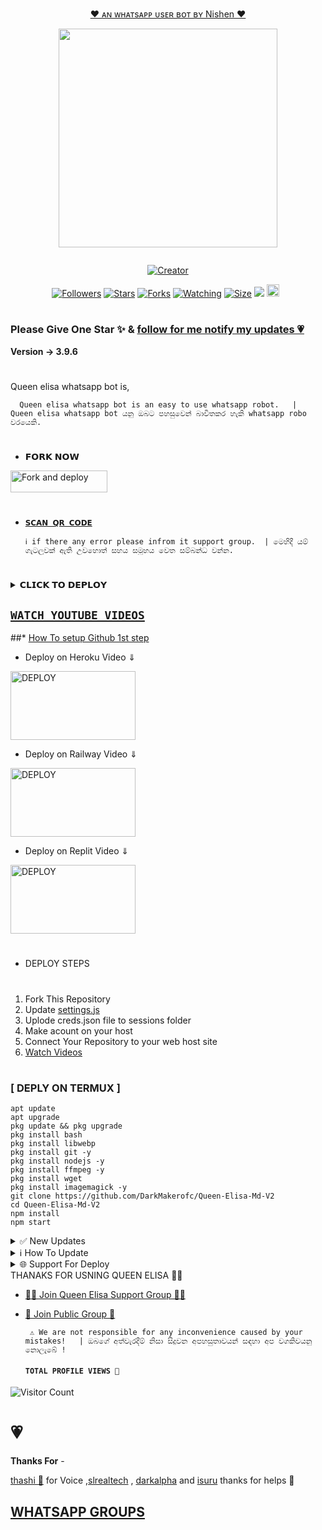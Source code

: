 
<p align="center"> 
<u>♥️ ᴀɴ ᴡʜᴀᴛsᴀᴘᴘ ᴜsᴇʀ ʙᴏᴛ ʙʏ Nishen ♥️</u>
</p>
<p align="center">
<img src="https://i.ibb.co/PDngg0P/E29gc784.png" width="350" height="350"/>
  
<p align="center">
  <a href="#"><img src="http://readme-typing-svg.herokuapp.com?color=d1fa02&center=true&vCenter=true&multiline=false&lines=QUEEN+ELISA+WHATSAPP+BOT" alt="">
</p>
<p align="center">
<a href="#"><img title="Creator" src="https://img.shields.io/badge/Creator-Mrnima-red.svg?style=for-the-badge&logo=github"></a>
</p>
<p align="center">
<a href="https://github.com/darkmakerofc?tab=followers"><img title="Followers" src="https://img.shields.io/github/followers/AlipBot?color=green&style=flat-square"></a>
<a href="https://github.com/DarkMakerofc/Queen-Elisa-Md-V2/stargazers/"><img title="Stars" src="https://img.shields.io/github/stars/darkmakerofc/Queen-Elisa-MD-V2?color=white&style=flat-square"></a>
<a href="https://github.com/DarkMakerofc/Queen-Elisa-Md-V2/network/members"><img title="Forks" src="https://img.shields.io/github/forks/darkmakerofc/Queen-Elisa-MD-V2?color=yellow&style=flat-square"></a>
<a href="https://github.com/DarkMakerofc/Queen-Elisa-Md-V2/watchers"><img title="Watching" src="https://img.shields.io/github/watchers/darkmakerofc/Queen-Elisa-MD-V2?label=Watchers&color=red&style=flat-square"></a>
<a href="https://github.com/DarkMakerofc/Queen-Elisa-Md-V2/"><img title="Size" src="https://img.shields.io/github/repo-size/AlipBot/Api-Alpis?style=flat-square&color=darkred"></a>
<a href="https://hits.seeyoufarm.com"><img src="https://hits.seeyoufarm.com/api/count/incr/badge.svg?url=https://github.com/DarkMakerofc/Queen-Elisa-Md-V2/%2Fhit-counter&count_bg=%2379C83D&title_bg=%23555555&icon=probot.svg&icon_color=%2304FF00&title=hits&edge_flat=false"/></a>
<a href="https://github.com/DarkMakerofc/Queen-Elisa-Md-V2/graphs/commit-activity"><img height="20" src="https://img.shields.io/badge/Maintained-No-red.svg"></a>&nbsp;&nbsp;
</p>

# 

### Please Give One Star ✨ & [follow for me notify my updates 💗](https://github.com/DarkMakerofc)
<b>Version -> 3.9.6</b>
# 
Queen elisa whatsapp bot is,

      Queen elisa whatsapp bot is an easy to use whatsapp robot.   |  Queen elisa whatsapp bot යනු ඔබට පහසුවෙන් බාවිතකර හැකි whatsapp robo වරයෙකි.

# 
* 𝗙𝗢𝗥𝗞 𝗡𝗢𝗪

<p align="left">
<a href="https://github.com/DarkMakerofc/Queen-Elisa-MD-V2/fork"><img align="center" src="https://telegra.ph/file/3514997e86c4bb12d8f67.png" alt="Fork and deploy" height="35" width="155" /></a>

# 

* [`𝗦𝗖𝗔𝗡 𝗤𝗥 𝗖𝗢𝗗𝗘`](https://replit.com/@MRNima/QUEEN-ELISA-MULTIAUTH-QR-SCANER)

      ℹ️ if there any error please infrom it support group.  | මෙහිදී යම් ගැටලුවක් ඇති උවහොත් සහය සමූහය වෙත සම්බන්ධ වන්න.
# 

<details>
<summary>𝗖𝗟𝗜𝗖𝗞 𝗧𝗢 𝗗𝗘𝗣𝗟𝗢𝗬</summary>


[`Deploy on Railway`](https://railway.app?referralCode=jDDNQq)

[`Deploy on Koyeb`](https://app.koyeb.com/)

[`Deploy on Mogenius`](https://studio.mogenius.com/)

[`Deploy on heroku`](https://heroku.com/deploy?template=https://github.com/DarkMakerofc/Queen-Elisa-MD-V2)

[`Deploy on Replit`](https://replit.com)

[`Deploy on Uffizzi`](https://www.uffizzi.com/)
</details>

## [`WATCH YOUTUBE VIDEOS`](youtube.com/MRNIMAOFC)
 
  ##* [How To setup Github 1st step](https://youtu.be/DEpSpJRg4CA)
  
 * Deploy on Heroku Video ⇓
 <p align="left">
<a href="https://youtu.be/IIl6etHMyoA"><img align="center" src="https://telegra.ph/file/30a48f9e9879189d2ef6d.jpg" alt="DEPLOY" height="110" width="200" /></a>
   
* Deploy on Railway Video ⇓
 <p align="left">
<a href="https://youtu.be/j91TKKIXaMg"><img align="center" src="https://telegra.ph/file/517fafc4228129ff18510.jpg" alt="DEPLOY" height="110" width="200" /></a>
   
* Deploy on Replit Video ⇓
 <p align="left">
<a href="[https://youtube.com/mrnimaofc](https://youtu.be/j91TKKIXaMg)"><img align="center" src="https://telegra.ph/file/909f2519b1dc65a338b29.jpg" alt="DEPLOY" height="110" width="200" /></a>
   
   
   
# 
#
+ DEPLOY STEPS
# 
1. Fork This Repository 
2. Update [settings.js]()
3. Uplode creds.json file to sessions folder
4. Make acount on your host
5. Connect Your Repository to your web host site
6. [Watch Videos](http://youtube.com/mrnimaofc)
# 
# 
### [ DEPLY ON TERMUX ]
 ```   
apt update
apt upgrade
pkg update && pkg upgrade
pkg install bash
pkg install libwebp
pkg install git -y
pkg install nodejs -y 
pkg install ffmpeg -y 
pkg install wget
pkg install imagemagick -y
git clone https://github.com/DarkMakerofc/Queen-Elisa-Md-V2
cd Queen-Elisa-Md-V2
npm install
npm start
```
<details>
<summary>✅ New Updates</summary>

• Fix Youtube video and song not download error. 


<p>
</details>
<details>
<summary>ℹ️ How To Update </summary>
<p>
</details>
<details>
<summary>🌐 Support For Deploy </summary>
<p>
</details>
THANAKS FOR USNING QUEEN ELISA 💃💖

* [🧑‍💻 Join Queen Elisa Support Group 🧑‍💻](https://t.me/+Fc2vyKYBjFk3ZWZl)

* [🦄 Join Public Group 🦄](https://chat.whatsapp.com/BbIpvkRD4qP6xKckb8cpT0)

     
       ⚠️ We are not responsible for any inconvenience caused by your mistakes!   | ඔබගේ අත්වැරදීම් නිසා සිදුවන අපහසුතාවයන් සඳහා අප වගකිවයනු නොලැබේ !

  
  #### ```TOTAL PROFILE VIEWS 🧚```
![Visitor Count](https://profile-counter.glitch.me/DarkMakerofc/count.svg)

<h1>💗</h1> 
<b>Thanks For</b> -

 [thashi 💖]() for Voice ,[slrealtech](https://youtube.com/slrealtech) , [darkalpha](http://github.com/darkalphaxteam) and [isuru]() thanks for helps 💖

 ## [ WHATSAPP GROUPS ](https://github.com/DarkMakerofc/groups#README.md)
